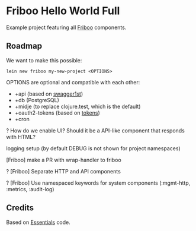# Friboo Hello World Full

Example project featuring all [Friboo](https://github.com/zalando-stups/friboo) components.

## Roadmap

We want to make this possible:

```
lein new friboo my-new-project <OPTIONS>
```

OPTIONS are optional and compatible with each other:

* +api (based on [swagger1st](https://github.com/sarnowski/swagger1st))
* +db (PostgreSQL)
* +midje (to replace clojure.test, which is the default)
* +oauth2-tokens (based on [tokens](https://github.com/zalando-stups/tokens))
* +cron

? How do we enable UI? Should it be a API-like component that responds with HTML?

logging setup (by default DEBUG is not shown for project namespaces)

[Friboo] make a PR with wrap-handler to friboo

? [Friboo] Separate HTTP and API components

? [Friboo] Use namespaced keywords for system components (:mgmt-http, :metrics, :audit-log) 

## Credits

Based on [Essentials](https://github.com/zalando-stups/essentials) code.
